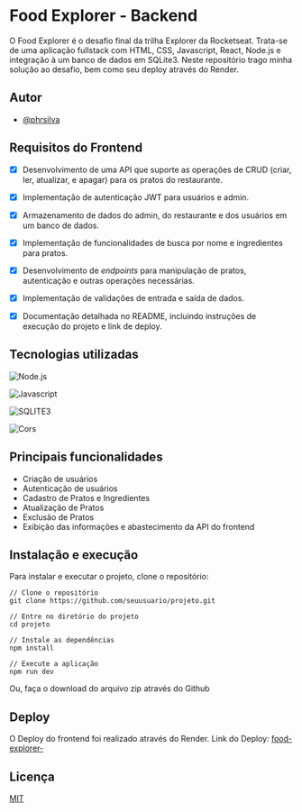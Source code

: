 # Food Explorer - Backend

O Food Explorer é o desafio final da trilha Explorer da Rocketseat. Trata-se de uma aplicação fullstack com HTML, CSS, Javascript, React, Node.js e integração à um banco de dados em SQLite3. 
Neste repositório trago minha solução ao desafio, bem como seu deploy através do Render. 

## Autor

- [@phrsilva](https://www.github.com/phrsilva)

## Requisitos do Frontend 

- [x] Desenvolvimento de uma API que suporte as operações de CRUD (criar, ler, atualizar, e apagar) para os pratos do restaurante.
- [x] Implementação de autenticação JWT para usuários e admin.
- [x] Armazenamento de dados do admin, do restaurante e dos usuários em um banco de dados.
- [x] Implementação de funcionalidades de busca por nome e ingredientes para pratos.
- [x] Desenvolvimento de *endpoints* para manipulação de pratos, autenticação e outras operações necessárias.
- [x] Implementação de validações de entrada e saída de dados.
- [x] Documentação detalhada no README, incluindo instruções de execução do projeto e link de deploy.


## Tecnologias utilizadas
![Node.js](https://img.shields.io/badge/nodejs-grey?style=for-the-badge&logo=nodedotjs)

![Javascript](https://img.shields.io/badge/Javascript-grey?style=for-the-badge&logo=javascript)

![SQLITE3](https://img.shields.io/badge/sqlite3-grey?style=for-the-badge&logo=sqlite3)

![Cors](https://img.shields.io/badge/cors-grey?style=for-the-badge&logo=cors)

## Principais funcionalidades 

- Criação de usuários
- Autenticação de usuários
- Cadastro de Pratos e Ingredientes
- Atualização de Pratos
- Exclusão de Pratos
- Exibição das informações e abastecimento da API do frontend

## Instalação e execução

Para instalar e executar o projeto, clone o repositório:

```
// Clone o repositório
git clone https://github.com/seuusuario/projeto.git

// Entre no diretório do projeto
cd projeto

// Instale as dependências
npm install

// Execute a aplicação
npm run dev
```

Ou, faça o download do arquivo zip através do Github

## Deploy

O Deploy do frontend foi realizado através do Render.
Link do Deploy: [food-explorer-](render.com)

## Licença

[MIT](https://choosealicense.com/licenses/mit/)

